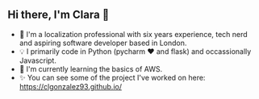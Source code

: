 ## Hi there, I'm Clara 👋

- 🧚 I'm a localization professional with six years experience, tech nerd and aspiring software developer based in London.
- 💡 I primarily code in Python (pycharm ❤️ and flask) and occassionally Javascript.
- 🌱 I'm currently learning the basics of AWS.
- ✨ You can see some of the project I've worked on here: https://clgonzalez93.github.io/
